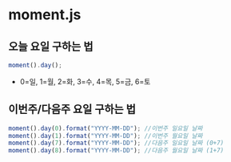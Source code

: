 # moment.js

## 오늘 요일 구하는 법

```js
moment().day();
```
- 0=일, 1=월, 2=화, 3=수, 4=목, 5=금, 6=토

## 이번주/다음주 요일 구하는 법

```js
moment().day(0).format("YYYY-MM-DD"); //이번주 일요일 날짜
moment().day(1).format("YYYY-MM-DD"); //이번주 월요일 날짜 
moment().day(7).format("YYYY-MM-DD"); //다음주 일요일 날짜 (0+7)
moment().day(8).format("YYYY-MM-DD"); //다음주 월요일 날짜 (1+7)
```
